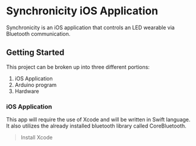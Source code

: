 # Synchronicity iOS Application
Synchronicity is an iOS application that controls an LED wearable via Bluetooth communication.

## Getting Started
This project can be broken up into three different portions:
1. iOS Application
2. Arduino program
3. Hardware

### iOS Application
This app will require the use of Xcode and will be written in Swift language. It also utilizes the already installed bluetooth library called CoreBluetooth.
> Install Xcode